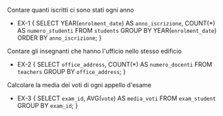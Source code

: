 Contare quanti iscritti ci sono stati ogni anno
- EX-1 {
    SELECT YEAR(`enrolment_date`) AS `anno_iscrizione`, COUNT(*) AS `numero_studenti`
    FROM `students`
    GROUP BY YEAR(`enrolment_date`)
    ORDER BY `anno_iscrizione`;
}

Contare gli insegnanti che hanno l'ufficio nello stesso edificio
- EX-2 {
    SELECT `office_address`, COUNT(*) AS `numero_docenti`
    FROM `teachers`
    GROUP BY `office_address`;
}

Calcolare la media dei voti di ogni appello d'esame
- EX-3 {
    SELECT `exam_id`, AVG(`vote`) AS `media_voti`
    FROM `exam_student`
    GROUP BY `exam_id`;
}